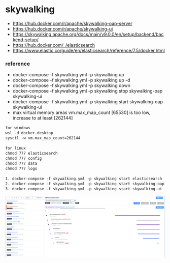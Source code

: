 # skywalking
* https://hub.docker.com/r/apache/skywalking-oap-server
* https://hub.docker.com/r/apache/skywalking-ui
* https://skywalking.apache.org/docs/main/v9.0.0/en/setup/backend/backend-setup/
* https://hub.docker.com/_/elasticsearch
* https://www.elastic.co/guide/en/elasticsearch/reference/7.5/docker.html

### reference
* docker-compose -f skywalking.yml -p skywalking up
* docker-compose -f skywalking.yml -p skywalking up -d
* docker-compose -f skywalking.yml -p skywalking down
* docker-compose -f skywalking.yml -p skywalking stop skywalking-oap skywalking-ui
* docker-compose -f skywalking.yml -p skywalking start skywalking-oap skywalking-ui
* max virtual memory areas vm.max_map_count [65530] is too low, increase to at least [262144]
```
for windows
wsl -d docker-desktop
sysctl -w vm.max_map_count=262144

for linux
chmod 777 elasticsearch
chmod 777 config
chmod 777 data
chmod 777 logs

1. docker-compose -f skywalking.yml -p skywalking start elasticsearch
2. docker-compose -f skywalking.yml -p skywalking start skywalking-oap
3. docker-compose -f skywalking.yml -p skywalking start skywalking-ui
```

![skywalking-api-link](../help/skywalking-api-link.png)
